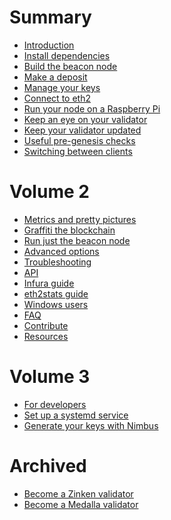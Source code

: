 # Summary
- [Introduction](./intro.md)
- [Install dependencies](./install.md)
- [Build the beacon node](./build.md)
- [Make a deposit](./deposit.md)
- [Manage your keys](./keys.md)
- [Connect to eth2](./connect-eth2.md)
- [Run your node on a Raspberry Pi](./pi-guide.md)
- [Keep an eye on your validator](./keep-an-eye.md)
- [Keep your validator updated](./keep-updated.md)
- [Useful pre-genesis checks]()
- [Switching between clients]()
# Volume 2
- [Metrics and pretty pictures](./metrics-pretty-pictures.md)
- [Graffiti the blockchain](./graffiti.md)
- [Run just the beacon node]()
- [Advanced options](./advanced.md)
- [Troubleshooting](./troubleshooting.md)
- [API](./api.md)
- [Infura guide](infura-guide.md)
- [eth2stats guide]()
- [Windows users]()
- [FAQ](./faq.md)
- [Contribute](./contribute.md)
- [Resources](./resources.md)
# Volume 3
- [For developers](./developers.md)
- [Set up a systemd service](./beacon-node-systemd.md)
- [Generate your keys with Nimbus](./create-wallet-and-deposit.md)
# Archived
- [Become a Zinken validator](./zinken.md)
- [Become a Medalla validator](./medalla.md)

